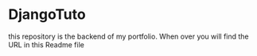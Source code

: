 # DjangoTuto
this repository is the backend of my portfolio.
When over you will find the URL in this Readme file
